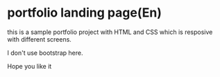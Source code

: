 # portfolio landing page(En)

this is a sample portfolio project with HTML and CSS which is resposive with different screens.

I don't use bootstrap here.

Hope you like it
